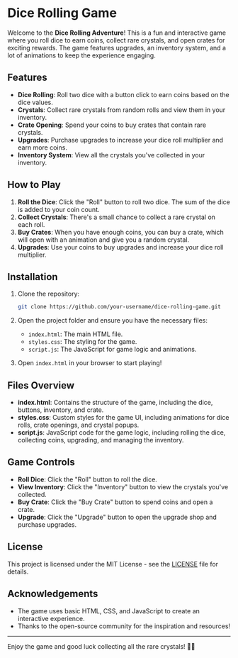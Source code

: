 # Dice Rolling Game

Welcome to the **Dice Rolling Adventure**! This is a fun and interactive game where you roll dice to earn coins, collect rare crystals, and open crates for exciting rewards. The game features upgrades, an inventory system, and a lot of animations to keep the experience engaging.

## Features

- **Dice Rolling**: Roll two dice with a button click to earn coins based on the dice values.
- **Crystals**: Collect rare crystals from random rolls and view them in your inventory.
- **Crate Opening**: Spend your coins to buy crates that contain rare crystals.
- **Upgrades**: Purchase upgrades to increase your dice roll multiplier and earn more coins.
- **Inventory System**: View all the crystals you've collected in your inventory.

## How to Play

1. **Roll the Dice**: Click the "Roll" button to roll two dice. The sum of the dice is added to your coin count.
2. **Collect Crystals**: There's a small chance to collect a rare crystal on each roll.
3. **Buy Crates**: When you have enough coins, you can buy a crate, which will open with an animation and give you a random crystal.
4. **Upgrades**: Use your coins to buy upgrades and increase your dice roll multiplier.

## Installation

1. Clone the repository:
    ```bash
    git clone https://github.com/your-username/dice-rolling-game.git
    ```

2. Open the project folder and ensure you have the necessary files:
    - `index.html`: The main HTML file.
    - `styles.css`: The styling for the game.
    - `script.js`: The JavaScript for game logic and animations.

3. Open `index.html` in your browser to start playing!

## Files Overview

- **index.html**: Contains the structure of the game, including the dice, buttons, inventory, and crate.
- **styles.css**: Custom styles for the game UI, including animations for dice rolls, crate openings, and crystal popups.
- **script.js**: JavaScript code for the game logic, including rolling the dice, collecting coins, upgrading, and managing the inventory.

## Game Controls

- **Roll Dice**: Click the "Roll" button to roll the dice.
- **View Inventory**: Click the "Inventory" button to view the crystals you've collected.
- **Buy Crate**: Click the "Buy Crate" button to spend coins and open a crate.
- **Upgrade**: Click the "Upgrade" button to open the upgrade shop and purchase upgrades.

## License

This project is licensed under the MIT License - see the [LICENSE](LICENSE) file for details.

## Acknowledgements

- The game uses basic HTML, CSS, and JavaScript to create an interactive experience.
- Thanks to the open-source community for the inspiration and resources!

---

Enjoy the game and good luck collecting all the rare crystals! 🎲✨
